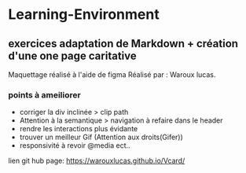 # Learning-Environment
## exercices adaptation de Markdown + création d'une one page caritative
Maquettage réalisé à l'aide de figma
Réalisé par : Waroux lucas.
    
### points à ameiliorer

 * corriger la div inclinée > clip path
 * Attention à la semantique > navigation à refaire dans le header
 * rendre les interactions plus évidante
 * trouver un meilleur Gif (Attention aux droits(Gifer))
 * responsivité à revoir @media ect..
    
lien git hub page: https://warouxlucas.github.io/Vcard/